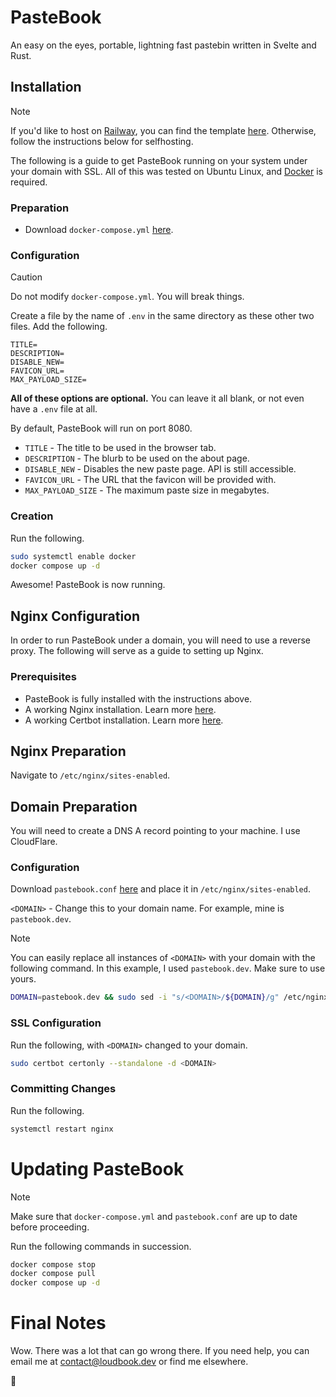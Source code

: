 # PasteBook
An easy on the eyes, portable, lightning fast pastebin written in Svelte and Rust.

## Installation
> [!NOTE]
> If you'd like to host on [Railway](https://railway.com), you can find the template [here](https://railway.com/template/l9KAFW?referralCode=nKtvYz). Otherwise, follow the instructions below for selfhosting.

The following is a guide to get PasteBook running on your system under your domain with SSL. All of this was tested on Ubuntu Linux, and [Docker](https://docker.com) is required.

### Preparation
- Download `docker-compose.yml` [here](https://github.com/Loudbooks/PasteBook/blob/master/docker-compose.yml).

### Configuration
> [!CAUTION]
> Do not modify `docker-compose.yml`. You will break things.

Create a file by the name of `.env` in the same directory as these other two files. Add the following.
```env
TITLE=
DESCRIPTION=
DISABLE_NEW=
FAVICON_URL=
MAX_PAYLOAD_SIZE=
```

**All of these options are optional.** You can leave it all blank, or not even have a `.env` file at all. 

By default, PasteBook will run on port 8080.

- `TITLE` - The title to be used in the browser tab.
- `DESCRIPTION` - The blurb to be used on the about page.
- `DISABLE_NEW` - Disables the new paste page. API is still accessible.
- `FAVICON_URL` - The URL that the favicon will be provided with. 
- `MAX_PAYLOAD_SIZE` - The maximum paste size in megabytes.

### Creation
Run the following.
```bash
sudo systemctl enable docker
docker compose up -d
```

Awesome! PasteBook is now running.

## Nginx Configuration
In order to run PasteBook under a domain, you will need to use a reverse proxy. The following will serve as a guide to setting up Nginx.

### Prerequisites
- PasteBook is fully installed with the instructions above.
- A working Nginx installation. Learn more [here](https://nginx.org/en/linux_packages.html#instructions).
- A working Certbot installation. Learn more [here](https://certbot.eff.org/instructions?ws=nginx&os=snap).
## Nginx Preparation
Navigate to `/etc/nginx/sites-enabled`.

## Domain Preparation
You will need to create a DNS A record pointing to your machine. I use CloudFlare.

### Configuration 
Download `pastebook.conf` [here](https://github.com/Loudbooks/PasteBook/blob/master/pastebook.conf) and place it in `/etc/nginx/sites-enabled`.

`<DOMAIN>` - Change this to your domain name. For example, mine is `pastebook.dev`.

> [!NOTE]
> You can easily replace all instances of `<DOMAIN>` with your domain with the following command. In this example, I used `pastebook.dev`. Make sure to use yours.
> 
> ```bash
> DOMAIN=pastebook.dev && sudo sed -i "s/<DOMAIN>/${DOMAIN}/g" /etc/nginx/sites-available/pastebook.conf
> ```

### SSL Configuration
Run the following, with `<DOMAIN>` changed to your domain.
```bash
sudo certbot certonly --standalone -d <DOMAIN>
```
### Committing Changes
Run the following.
```bash
systemctl restart nginx
```

# Updating PasteBook

> [!NOTE]
> Make sure that `docker-compose.yml` and `pastebook.conf` are up to date before proceeding.

Run the following commands in succession.
```bash
docker compose stop
docker compose pull
docker compose up -d
```

# Final Notes
Wow. There was a lot that can go wrong there. If you need help, you can email me at contact@loudbook.dev or find me elsewhere.

💜